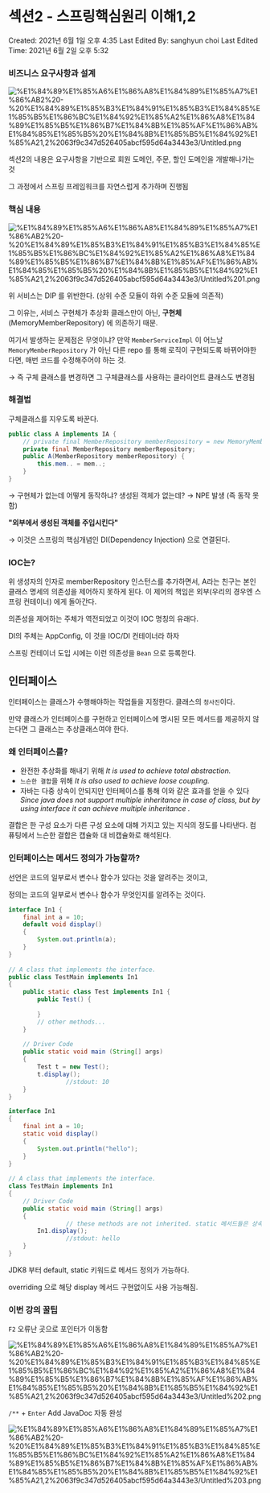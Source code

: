 # 섹션2 - 스프링핵심원리 이해1,2

Created: 2021년 6월 1일 오후 4:35
Last Edited By: sanghyun choi
Last Edited Time: 2021년 6월 2일 오후 5:32

### 비즈니스 요구사항과 설계

![%E1%84%89%E1%85%A6%E1%86%A8%E1%84%89%E1%85%A7%E1%86%AB2%20-%20%E1%84%89%E1%85%B3%E1%84%91%E1%85%B3%E1%84%85%E1%85%B5%E1%86%BC%E1%84%92%E1%85%A2%E1%86%A8%E1%84%89%E1%85%B5%E1%86%B7%E1%84%8B%E1%85%AF%E1%86%AB%E1%84%85%E1%85%B5%20%E1%84%8B%E1%85%B5%E1%84%92%E1%85%A21,2%2063f9c347d526405abcf595d64a3443e3/Untitled.png](%E1%84%89%E1%85%A6%E1%86%A8%E1%84%89%E1%85%A7%E1%86%AB2%20-%20%E1%84%89%E1%85%B3%E1%84%91%E1%85%B3%E1%84%85%E1%85%B5%E1%86%BC%E1%84%92%E1%85%A2%E1%86%A8%E1%84%89%E1%85%B5%E1%86%B7%E1%84%8B%E1%85%AF%E1%86%AB%E1%84%85%E1%85%B5%20%E1%84%8B%E1%85%B5%E1%84%92%E1%85%A21,2%2063f9c347d526405abcf595d64a3443e3/Untitled.png)

섹션2의 내용은 요구사항을 기반으로 회원 도메인, 주문, 할인 도메인을 개발해나가는 것

그 과정에서 스프링 프레임워크를 자연스럽게 추가하며 진행됨

### 핵심 내용

![%E1%84%89%E1%85%A6%E1%86%A8%E1%84%89%E1%85%A7%E1%86%AB2%20-%20%E1%84%89%E1%85%B3%E1%84%91%E1%85%B3%E1%84%85%E1%85%B5%E1%86%BC%E1%84%92%E1%85%A2%E1%86%A8%E1%84%89%E1%85%B5%E1%86%B7%E1%84%8B%E1%85%AF%E1%86%AB%E1%84%85%E1%85%B5%20%E1%84%8B%E1%85%B5%E1%84%92%E1%85%A21,2%2063f9c347d526405abcf595d64a3443e3/Untitled%201.png](%E1%84%89%E1%85%A6%E1%86%A8%E1%84%89%E1%85%A7%E1%86%AB2%20-%20%E1%84%89%E1%85%B3%E1%84%91%E1%85%B3%E1%84%85%E1%85%B5%E1%86%BC%E1%84%92%E1%85%A2%E1%86%A8%E1%84%89%E1%85%B5%E1%86%B7%E1%84%8B%E1%85%AF%E1%86%AB%E1%84%85%E1%85%B5%20%E1%84%8B%E1%85%B5%E1%84%92%E1%85%A21,2%2063f9c347d526405abcf595d64a3443e3/Untitled%201.png)

위 서비스는 DIP 를 위반한다. (상위 수준 모듈이 하위 수준 모듈에 의존적)

그 이유는, 서비스 구현체가 추상화 클래스만이 아닌, **구현체** (MemoryMemberRepository) 에 의존하기 때문.

여기서 발생하는 문제점은 무엇이냐? 만약 `MemberServiceImpl` 이 어느날 `MemoryMemberRepository` 가 아닌 다른 repo 를 통해 로직이 구현되도록 바뀌어야한다면, 매번 코드를 수정해주어야 하는 것.

→ 즉 구체 클래스를 변경하면 그 구체클래스를 사용하는 클라이언트 클래스도 변경됨

### 해결법

구체클래스를 지우도록 바꾼다.

```java
public class A implements IA {
	// private final MemberRepository memberRepository = new MemoryMemberRepository();
	private final MemberRepository memberRepository;
	public A(MemberRepository memberRepository) {
		this.mem.. = mem..;
	}
}
```

→ 구현체가 없는데 어떻게 동작하냐? 생성된 객체가 없는데? → NPE 발생 (즉 동작 못함)

**"외부에서 생성된 객체를 주입시킨다"**

→ 이것은 스프링의 핵심개념인 DI(Dependency Injection) 으로 연결된다.

### IOC는?

위 생성자의 인자로 memberRepository 인스턴스를 추가하면서, A라는 친구는 본인 클래스 명세의 의존성을 제어하지 못하게 된다. 이 제어의 책임은 외부(우리의 경우엔 스프링 컨테이너) 에게 돌아간다.

의존성을 제어하는 주체가 역전되었고 이것이 IOC 명칭의 유래다.

DI의 주체는 AppConfig, 이 것을 IOC/DI 컨테이너라 하자

스프링 컨테이너 도입 시에는 이런 의존성을 `Bean` 으로 등록한다.

## 인터페이스

인터페이스는 클래스가 수행해야하는 작업들을 지정한다. 클래스의 `청사진`이다. 

만약 클래스가 인터페이스를 구현하고 인터페이스에 명시된 모든 메서드를 제공하지 않는다면 그 클래스는 추상클래스여야 한다.

### 왜 인터페이스를?

- 완전한 추상화를 해내기 위해 *It is used to achieve total abstraction.*
- `느슨한 결합`을 위해 *It is also used to achieve loose coupling.*
- 자바는 다중 상속이 안되지만 인터페이스를 통해 이와 같은 효과를 얻을 수 있다 *Since java does not support multiple inheritance in case of class, but by using interface it can achieve multiple inheritance .*

결합은 한 구성 요소가 다른 구성 요소에 대해 가지고 있는 지식의 정도를 나타낸다. 컴퓨팅에서 느슨한 결합은 캡슐화 대 비캡슐화로 해석된다.

### 인터페이스는 메서드 정의가 가능할까?

선언은 코드의 일부로서 변수나 함수가 있다는 것을 알려주는 것이고,

정의는 코드의 일부로서 변수나 함수가 무엇인지를 알려주는 것이다.

```java
interface In1 {
    final int a = 10;
    default void display()
    {
        System.out.println(a);
    }
}
  
// A class that implements the interface.
public class TestMain implements In1
{
    public static class Test implements In1 {
        public Test() {
            
        }
        // other methods...
    }
    
    // Driver Code
    public static void main (String[] args)
    {
        Test t = new Test();
        t.display();
				//stdout: 10
    }
}
```

```java
interface In1
{
    final int a = 10;
    static void display()
    {
        System.out.println("hello");
    }
}
  
// A class that implements the interface.
class TestMain implements In1
{
    // Driver Code
    public static void main (String[] args)
    {
				// these methods are not inherited. static 메서드들은 상속되지 않는다.
        In1.display();
				//stdout: hello
    }
}
```

JDK8 부터 default, static 키워드로 메서드 정의가 가능하다.

overriding 으로 해당 display 메서드 구현없이도 사용 가능해짐.

### 이번 강의 꿀팁

`F2`  오류난 곳으로 포인터가 이동함

![%E1%84%89%E1%85%A6%E1%86%A8%E1%84%89%E1%85%A7%E1%86%AB2%20-%20%E1%84%89%E1%85%B3%E1%84%91%E1%85%B3%E1%84%85%E1%85%B5%E1%86%BC%E1%84%92%E1%85%A2%E1%86%A8%E1%84%89%E1%85%B5%E1%86%B7%E1%84%8B%E1%85%AF%E1%86%AB%E1%84%85%E1%85%B5%20%E1%84%8B%E1%85%B5%E1%84%92%E1%85%A21,2%2063f9c347d526405abcf595d64a3443e3/Untitled%202.png](%E1%84%89%E1%85%A6%E1%86%A8%E1%84%89%E1%85%A7%E1%86%AB2%20-%20%E1%84%89%E1%85%B3%E1%84%91%E1%85%B3%E1%84%85%E1%85%B5%E1%86%BC%E1%84%92%E1%85%A2%E1%86%A8%E1%84%89%E1%85%B5%E1%86%B7%E1%84%8B%E1%85%AF%E1%86%AB%E1%84%85%E1%85%B5%20%E1%84%8B%E1%85%B5%E1%84%92%E1%85%A21,2%2063f9c347d526405abcf595d64a3443e3/Untitled%202.png)

`/**` + `Enter` Add JavaDoc 자동 완성

![%E1%84%89%E1%85%A6%E1%86%A8%E1%84%89%E1%85%A7%E1%86%AB2%20-%20%E1%84%89%E1%85%B3%E1%84%91%E1%85%B3%E1%84%85%E1%85%B5%E1%86%BC%E1%84%92%E1%85%A2%E1%86%A8%E1%84%89%E1%85%B5%E1%86%B7%E1%84%8B%E1%85%AF%E1%86%AB%E1%84%85%E1%85%B5%20%E1%84%8B%E1%85%B5%E1%84%92%E1%85%A21,2%2063f9c347d526405abcf595d64a3443e3/Untitled%203.png](%E1%84%89%E1%85%A6%E1%86%A8%E1%84%89%E1%85%A7%E1%86%AB2%20-%20%E1%84%89%E1%85%B3%E1%84%91%E1%85%B3%E1%84%85%E1%85%B5%E1%86%BC%E1%84%92%E1%85%A2%E1%86%A8%E1%84%89%E1%85%B5%E1%86%B7%E1%84%8B%E1%85%AF%E1%86%AB%E1%84%85%E1%85%B5%20%E1%84%8B%E1%85%B5%E1%84%92%E1%85%A21,2%2063f9c347d526405abcf595d64a3443e3/Untitled%203.png)
